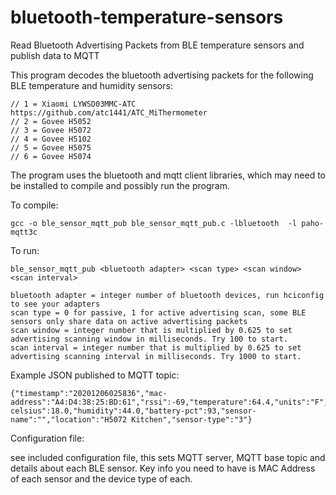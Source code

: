 # bluetooth-temperature-sensors
Read Bluetooth Advertising Packets from BLE temperature sensors and publish data to MQTT

This program decodes the bluetooth advertising packets for the following BLE temperature and humidity sensors:
```
// 1 = Xiaomi LYWSD03MMC-ATC   https://github.com/atc1441/ATC_MiThermometer
// 2 = Govee H5052
// 3 = Govee H5072
// 4 = Govee H5102
// 5 = Govee H5075
// 6 = Govee H5074
```

The program uses the bluetooth and mqtt client libraries, which may need to be installed to compile and possibly run the program.

To compile:

```
gcc -o ble_sensor_mqtt_pub ble_sensor_mqtt_pub.c -lbluetooth  -l paho-mqtt3c
```

To run:
```
ble_sensor_mqtt_pub <bluetooth adapter> <scan type> <scan window> <scan interval>

bluetooth adapter = integer number of bluetooth devices, run hciconfig to see your adapters
scan type = 0 for passive, 1 for active advertising scan, some BLE sensors only share data on active advertising packets
scan window = integer number that is multiplied by 0.625 to set advertising scanning window in milliseconds. Try 100 to start.
scan interval = integer number that is multiplied by 0.625 to set advertising scanning interval in milliseconds. Try 1000 to start.
 ```
 
Example JSON published to MQTT topic:
```
{"timestamp":"20201206025836","mac-address":"A4:D4:38:25:BD:61","rssi":-69,"temperature":64.4,"units":"F","temperature-celsius":18.0,"humidity":44.0,"battery-pct":93,"sensor-name":"","location":"H5072 Kitchen","sensor-type":"3"}
```

Configuration file:

see included configuration file, this sets MQTT server, MQTT base topic and details about each BLE sensor. Key info you need to have is MAC Address of each sensor and the device type of each.
